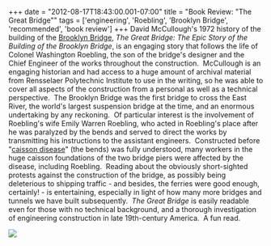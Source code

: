 +++
date = "2012-08-17T18:43:00.001-07:00"
title = "Book Review: \"The Great Bridge\""
tags = ['engineering', 'Roebling', 'Brooklyn Bridge', 'recommended', 'book review']
+++
David McCullough's 1972 history of the building of the [Brooklyn Bridge](http://en.wikipedia.org/wiki/Brooklyn_bridge), *The Great Bridge: The Epic Story of the Building of the Brooklyn Bridge*, is an engaging story that follows the life of Colonel Washington Roebling, the son of the bridge's designer and the Chief Engineer of the works throughout the construction.  McCullough is an engaging historian and had access to a huge amount of archival material from Rensselaer Polytechnic Institute to use in the writing, so he was able to cover all aspects of the construction from a personal as well as a technical perspective.  The Brooklyn Bridge was the first bridge to cross the East River, the world's largest suspension bridge at the time, and an enormous undertaking by any reckoning.  Of particular interest is the involvement of Roebling's wife Emily Warren Roebling, who acted in Roebling's place after he was paralyzed by the bends and served to direct the works by transmitting his instructions to the assistant engineers.  Constructed before "[caisson disease](http://en.wikipedia.org/wiki/Decompression_sickness)" (the bends) was fully understood, many workers in the huge caisson foundations of the two bridge piers were affected by the disease, including Roebling.  Reading about the obviously short-sighted protests against the construction of the bridge, as possibly being deleterious to shipping traffic - and besides, the ferries were good enough, certainly! - is entertaining, especially in light of how many more bridges and tunnels we have built subsequently.  *The Great Bridge* is easily readable even for those with no technical background, and a thorough investigation of engineering construction in late 19th-century America.  A fun read.

<img src="http://1.bp.blogspot.com/-jeHWFo54MPQ/UC7zKG5nz5I/AAAAAAAABLU/FmE0GcNpjbc/s1600/IMG_5824.JPG"/>
